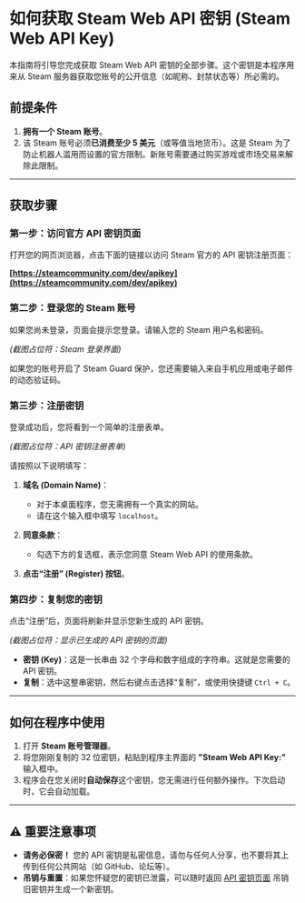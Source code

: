 # 如何获取 Steam Web API 密钥 (Steam Web API Key)

本指南将引导您完成获取 Steam Web API 密钥的全部步骤。这个密钥是本程序用来从 Steam 服务器获取您账号的公开信息（如昵称、封禁状态等）所必需的。

## 前提条件

1.  **拥有一个 Steam 账号**。
2.  该 Steam 账号必须**已消费至少 5 美元**（或等值当地货币）。这是 Steam 为了防止机器人滥用而设置的官方限制。新账号需要通过购买游戏或市场交易来解除此限制。

---

## 获取步骤

### 第一步：访问官方 API 密钥页面

打开您的网页浏览器，点击下面的链接以访问 Steam 官方的 API 密钥注册页面：

**[https://steamcommunity.com/dev/apikey](https://steamcommunity.com/dev/apikey)**

### 第二步：登录您的 Steam 账号

如果您尚未登录，页面会提示您登录。请输入您的 Steam 用户名和密码。

  
*(截图占位符：Steam 登录界面)*

如果您的账号开启了 Steam Guard 保护，您还需要输入来自手机应用或电子邮件的动态验证码。

### 第三步：注册密钥

登录成功后，您将看到一个简单的注册表单。

  
*(截图占位符：API 密钥注册表单)*

请按照以下说明填写：

1.  **域名 (Domain Name)**：
    *   对于本桌面程序，您无需拥有一个真实的网站。
    *   请在这个输入框中填写 `localhost`。

2.  **同意条款**：
    *   勾选下方的复选框，表示您同意 Steam Web API 的使用条款。

3.  **点击“注册” (Register) 按钮**。

### 第四步：复制您的密钥

点击“注册”后，页面将刷新并显示您新生成的 API 密钥。

  
*(截图占位符：显示已生成的 API 密钥的页面)*

*   **密钥 (Key)**：这是一长串由 32 个字母和数字组成的字符串。这就是您需要的 API 密钥。
*   **复制**：选中这整串密钥，然后右键点击选择“复制”，或使用快捷键 `Ctrl + C`。

---

## 如何在程序中使用

1.  打开 **Steam 账号管理器**。
2.  将您刚刚复制的 32 位密钥，粘贴到程序主界面的 **"Steam Web API Key:"** 输入框中。
3.  程序会在您关闭时**自动保存**这个密钥，您无需进行任何额外操作。下次启动时，它会自动加载。

---

## ⚠️ 重要注意事项

*   **请务必保密！** 您的 API 密钥是私密信息，请勿与任何人分享，也不要将其上传到任何公共网站（如 GitHub、论坛等）。
*   **吊销与重置**：如果您怀疑您的密钥已泄露，可以随时返回 [API 密钥页面](https://steamcommunity.com/dev/apikey) 吊销旧密钥并生成一个新密钥。
